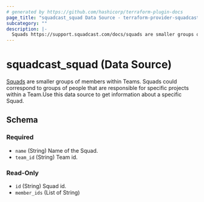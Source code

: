 ```yaml
---
# generated by https://github.com/hashicorp/terraform-plugin-docs
page_title: "squadcast_squad Data Source - terraform-provider-squadcast"
subcategory: ""
description: |-
  Squads https://support.squadcast.com/docs/squads are smaller groups of members within Teams. Squads could correspond to groups of people that are responsible for specific projects within a Team.Use this data source to get information about a specific Squad.
---
```


# squadcast_squad (Data Source)

[Squads](https://support.squadcast.com/docs/squads) are smaller groups of members within Teams. Squads could correspond to groups of people that are responsible for specific projects within a Team.Use this data source to get information about a specific Squad.



<!-- schema generated by tfplugindocs -->
## Schema

### Required

- `name` (String) Name of the Squad.
- `team_id` (String) Team id.

### Read-Only

- `id` (String) Squad id.
- `member_ids` (List of String)


